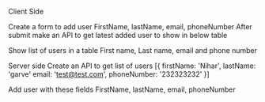 Client Side

  Create a form to add user
    FirstName, lastName, email, phoneNumber
  After submit make an API to get latest added user to show in below table

  Show list of users in a table
    First name, Last name, email and phone number

Server side
  Create an API to get list of users 
    [{
      firstName: 'Nihar', 
      lastName: 'garve' 
      email: 'test@test.com',
      phoneNumber: '232323232'
    }]

  Add user with these fields FirstName, lastName, email, phoneNumber
